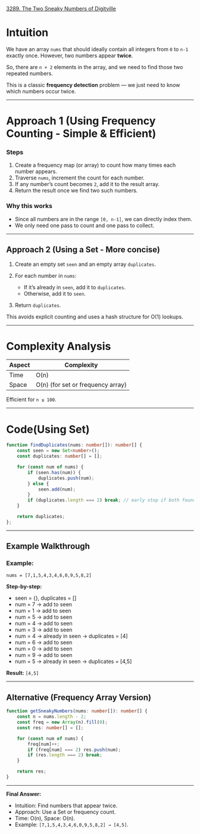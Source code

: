 [3289. The Two Sneaky Numbers of Digitville](https://leetcode.com/problems/the-two-sneaky-numbers-of-digitville/)

# Intuition

We have an array `nums` that should ideally contain all integers from `0` to `n-1` exactly once.
However, two numbers appear **twice**.

So, there are `n + 2` elements in the array, and we need to find those two repeated numbers.

This is a classic **frequency detection** problem — we just need to know which numbers occur twice.

---

# Approach 1 (Using Frequency Counting - Simple & Efficient)

### Steps

1. Create a frequency map (or array) to count how many times each number appears.
2. Traverse `nums`, increment the count for each number.
3. If any number’s count becomes `2`, add it to the result array.
4. Return the result once we find two such numbers.

### Why this works

* Since all numbers are in the range `[0, n-1]`, we can directly index them.
* We only need one pass to count and one pass to collect.

---

## Approach 2 (Using a Set - More concise)

1. Create an empty set `seen` and an empty array `duplicates`.
2. For each number in `nums`:

   * If it’s already in `seen`, add it to `duplicates`.
   * Otherwise, add it to `seen`.
3. Return `duplicates`.

This avoids explicit counting and uses a hash structure for O(1) lookups.

---

# Complexity Analysis

| Aspect | Complexity                        |
| ------ | --------------------------------- |
| Time   | O(n)                              |
| Space  | O(n) (for set or frequency array) |

Efficient for `n ≤ 100`.

---

# Code(Using Set)

```typescript
function findDuplicates(nums: number[]): number[] {
    const seen = new Set<number>();
    const duplicates: number[] = [];

    for (const num of nums) {
        if (seen.has(num)) {
            duplicates.push(num);
        } else {
            seen.add(num);
        }
        if (duplicates.length === 2) break; // early stop if both found
    }

    return duplicates;
};

```

---

## Example Walkthrough

### Example:

```
nums = [7,1,5,4,3,4,6,0,9,5,8,2]
```

**Step-by-step:**

* seen = {}, duplicates = []
* num = 7 → add to seen
* num = 1 → add to seen
* num = 5 → add to seen
* num = 4 → add to seen
* num = 3 → add to seen
* num = 4 → already in seen → duplicates = [4]
* num = 6 → add to seen
* num = 0 → add to seen
* num = 9 → add to seen
* num = 5 → already in seen → duplicates = [4,5]

**Result:** `[4,5]`

---

## Alternative (Frequency Array Version)

```typescript
function getSneakyNumbers(nums: number[]): number[] {
    const n = nums.length - 2;
    const freq = new Array(n).fill(0);
    const res: number[] = [];

    for (const num of nums) {
        freq[num]++;
        if (freq[num] === 2) res.push(num);
        if (res.length === 2) break;
    }

    return res;
}
```

---

**Final Answer:**

* Intuition: Find numbers that appear twice.
* Approach: Use a Set or frequency count.
* Time: O(n), Space: O(n).
* Example: `[7,1,5,4,3,4,6,0,9,5,8,2] → [4,5]`.
